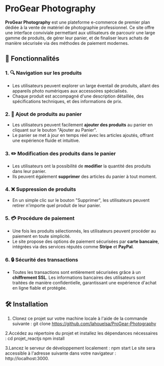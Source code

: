 # ProGear Photography

**ProGear Photography** est une plateforme e-commerce de premier plan dédiée à la vente de matériel de photographie professionnel. Ce site offre une interface conviviale permettant aux utilisateurs de parcourir une large gamme de produits, de gérer leur panier, et de finaliser leurs achats de manière sécurisée via des méthodes de paiement modernes.

## 🚀 Fonctionnalités

### 1. **🔍 Navigation sur les produits**
   - Les utilisateurs peuvent explorer un large éventail de produits, allant des appareils photo numériques aux accessoires spécialisés.
   - Chaque produit est accompagné d'une description détaillée, des spécifications techniques, et des informations de prix.

### 2. **🛒 Ajout de produits au panier**
   - Les utilisateurs peuvent facilement **ajouter des produits** au panier en cliquant sur le bouton "Ajouter au Panier".
   - Le panier se met à jour en temps réel avec les articles ajoutés, offrant une expérience fluide et intuitive.

### 3. **✏️ Modification des produits dans le panier**
   - Les utilisateurs ont la possibilité de **modifier** la quantité des produits dans leur panier.
   - Ils peuvent également **supprimer** des articles du panier à tout moment.

### 4. **❌ Suppression de produits**
   - En un simple clic sur le bouton "Supprimer", les utilisateurs peuvent retirer n'importe quel produit de leur panier.

### 5. **💳 Procédure de paiement**
   - Une fois les produits sélectionnés, les utilisateurs peuvent procéder au paiement en toute simplicité.
   - Le site propose des options de paiement sécurisées par **carte bancaire**, intégrées via des services réputés comme **Stripe** et **PayPal**.

### 6. **🔒 Sécurité des transactions**
   - Toutes les transactions sont entièrement sécurisées grâce à un **chiffrement SSL**. Les informations bancaires des utilisateurs sont traitées de manière confidentielle, garantissant une expérience d'achat en ligne fiable et protégée.

## 🛠️ Installation

1. Clonez ce projet sur votre machine locale à l'aide de la commande suivante :
   git clone https://github.com/lahouelsa/ProGear-Photography
   
2.Accédez au répertoire du projet et installez les dépendances nécessaires :
   cd projet_reactjs
   npm install

3.Lancez le serveur de développement localement :
   npm start
Le site sera accessible à l'adresse suivante dans votre navigateur : http://localhost:3000.




